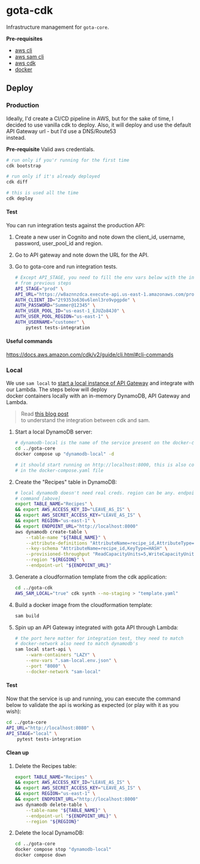 # gota-cdk

Infrastructure management for `gota-core`.

**Pre-requisites**

-   [aws cli](https://docs.aws.amazon.com/cli/latest/userguide/cli-chap-getting-started.html)
-   [aws sam cli](https://docs.aws.amazon.com/serverless-application-model/latest/developerguide/serverless-sam-cli-install-mac.html)
-   [aws cdk](https://docs.aws.amazon.com/cdk/v2/guide/cli.html)
-   [docker](https://docs.docker.com/get-docker/)

## Deploy

### Production

Ideally, I'd create a CI/CD pipeline in AWS, but for the sake of time, I decided to use vanilla
cdk to deploy. Also, it will deploy and use the default API Gateway url - but I'd use a DNS/Route53  
instead.

**Pre-requisite**
Valid aws credentials.

```bash
# run only if you'r running for the first time
cdk bootstrap

# run only if it's already deployed
cdk diff

# this is used all the time
cdk deploy
```

#### Test

You can run integration tests against the production API:

1. Create a new user in Cognito and note down the client_id, username, password, user_pool_id and region.
1. Go to API gateway and note down the URL for the API.
1. Go to gota-core and run integration tests.

    ```bash
    # Except API_STAGE, you need to fill the env vars below with the information you noted
    # from previous steps
    API_STAGE="prod" \
    API_URL="https://w8aznnzdca.execute-api.us-east-1.amazonaws.com/prod" \
    AUTH_CLIENT_ID="2t9353o636v6lenl3ro9vpgpde" \
    AUTH_PASSWORD="Summer@12345" \
    AUTH_USER_POOL_ID="us-east-1_EJUZo84J0" \
    AUTH_USER_POOL_REGION="us-east-1" \
    AUTH_USERNAME="customer" \
        pytest tests-integration
    ```

#### Useful commands

https://docs.aws.amazon.com/cdk/v2/guide/cli.html#cli-commands

### Local

We use `sam local` to [start a local instance of API Gateway](https://docs.aws.amazon.com/serverless-application-model/latest/developerguide/serverless-sam-cli-using-start-api.html) and integrate with our Lambda. The steps below will deploy  
docker containers locally with an in-memory DynamoDB, API Gateway and Lambda.

> Read [this blog post](https://medium.com/@mahesh_61440/using-aws-cdk-to-quickly-create-a-proof-of-concept-dca2696fad77)  
> to understand the integration between cdk and sam.

1. Start a local DynamoDB server:

    ```bash
    # dynamodb-local is the name of the service present on the docker-compose.yaml file
    cd ../gota-core
    docker compose up "dynamodb-local" -d

    # it should start running on http://localhost:8000, this is also configured
    # in the docker-compose.yaml file
    ```

1. Create the "Recipes" table in DynamoDB:

    ```bash
    # local dynamodb doesn't need real creds. region can be any. endpoint is from the previous
    # command [above]
    export TABLE_NAME="Recipes" \
    && export AWS_ACCESS_KEY_ID="LEAVE_AS_IS" \
    && export AWS_SECRET_ACCESS_KEY="LEAVE_AS_IS" \
    && export REGION="us-east-1" \
    && export ENDPOINT_URL="http://localhost:8000"
    aws dynamodb create-table \
        --table-name "${TABLE_NAME}" \
        --attribute-definitions "AttributeName=recipe_id,AttributeType=S" \
        --key-schema "AttributeName=recipe_id,KeyType=HASH" \
        --provisioned-throughput "ReadCapacityUnits=5,WriteCapacityUnits=5" \
        --region "${REGION}" \
        --endpoint-url "${ENDPOINT_URL}"
    ```

1. Generate a cloudformation template from the cdk application:
    ```bash
    cd ../gota-cdk
    AWS_SAM_LOCAL="true" cdk synth --no-staging > "template.yaml"
    ```
1. Build a docker image from the cloudformation template:
    ```bash
    sam build
    ```
1. Spin up an API Gateway integrated with gota API through Lambda:
    ```bash
    # the port here matter for integration test, they need to match
    # docker-network also need to match dynamodb's
    sam local start-api \
        --warm-containers "LAZY" \
        --env-vars ".sam-local.env.json" \
        --port "8080" \
        --docker-network "sam-local"
    ```

#### Test

Now that the service is up and running, you can execute the command below to validate the
api is working as expected (or play with it as you wish):

```bash
cd ../gota-core
API_URL="http://localhost:8080" \
API_STAGE="local" \
    pytest tests-integration
```

#### Clean up

1. Delete the Recipes table:
    ```bash
    export TABLE_NAME="Recipes" \
    && export AWS_ACCESS_KEY_ID="LEAVE_AS_IS" \
    && export AWS_SECRET_ACCESS_KEY="LEAVE_AS_IS" \
    && export REGION="us-east-1" \
    && export ENDPOINT_URL="http://localhost:8000"
    aws dynamodb delete-table \
        --table-name "${TABLE_NAME}" \
        --endpoint-url "${ENDPOINT_URL}" \
        --region "${REGION}"
    ```
1. Delete the local DynamoDB:
    ```bash
    cd ../gota-core
    docker compose stop "dynamodb-local"
    docker compose down
    ```
